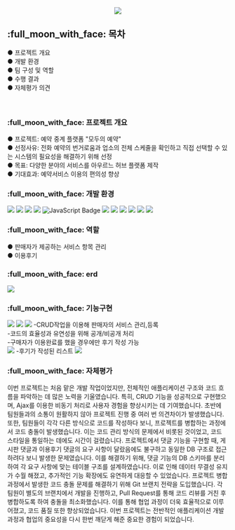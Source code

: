 <div align="center">
    <img src="https://capsule-render.vercel.app/api?type=waving&color=FFEDC9&height=140&section=header&text=RESERVATION&fontSize=40" />
</div>
<h2>
    :full_moon_with_face: 목차
</h2>
<tr>
    ● 프로젝트 개요 <br>
    ● 개발 환경 <br>
    ● 팀 구성 및 역할<br>
    ● 수행 결과<br>
    ● 자체평가 의견<br>
</tr>
<br>
<br>
<h3>
    :full_moon_with_face: 프로젝트 개요
</h3>
<tr>
    ● 프로젝트: 예약 중계 플랫폼 "모두의 예약"<br>
    ● 선정사유: 전화 예약의 번거로움과 업소의 전체 스케줄을 확인하고 직접 선택할 수 있는 시스템의 필요성을 해결하기 위해 선정<Br>
    ● 목표: 다양한 분야의 서비스를 아우르느 허브 플랫폼 제작<br>
    ● 기대효과: 예약서비스 이용의 편의성 향상 
</tr>
    
<h3>
    :full_moon_with_face: 개발 환경
</h3>
<div>
    <img src="https://img.shields.io/badge/java-007396?style=for-the-badge&logo=java&logoColor=white">
    <img src="https://img.shields.io/badge/html5-E34F26?style=for-the-badge&logo=html5&logoColor=white">
    <img src="https://img.shields.io/badge/css-1572B6?style=for-the-badge&logo=css3&logoColor=white">
    <img src="https://img.shields.io/badge/jquery-0769AD?style=for-the-badge&logo=jquery&logoColor=white">
    <img src="https://img.shields.io/badge/JavaScript-F7DF1E?style=for-the-badge&logo=JavaScript&logoColor=white" alt="JavaScript Badge" />
    <img src="https://img.shields.io/badge/spring-6DB33F?style=for-the-badge&logo=spring&logoColor=white">
    <img src="https://img.shields.io/badge/springboot-6DB33F?style=for-the-badge&logo=springboot&logoColor=white">
    <img src="https://img.shields.io/badge/oracle-F80000?style=for-the-badge&logo=oracle&logoColor=white">
    <img src="https://img.shields.io/badge/mysql-4479A1?style=for-the-badge&logo=mysql&logoColor=white">
    <img src="https://img.shields.io/badge/apache tomcat-F8DC75?style=for-the-badge&logo=apachetomcat&logoColor=white">
    <img src="https://img.shields.io/badge/github-181717?style=for-the-badge&logo=github&logoColor=white">
</div>
<h3>
     :full_moon_with_face: 역할
</h3>
<tr>
    ● 판매자가 제공하는 서비스 항목 관리<br>
    ● 이용후기
</tr>
<h3>
    :full_moon_with_face: erd
</h3>
<tr>
<img src="https://github.com/user-attachments/assets/5cf38545-eec2-454f-9e09-c944ce9a690a"/>
</tr>
<h3>
    :full_moon_with_face: 기능구현
</h3>
<tr>
    <img src="https://github.com/user-attachments/assets/3e356fc7-6620-445f-bd59-7c7261469f63"/>
    <img src="https://github.com/user-attachments/assets/35498c78-d8f1-42b1-b70e-9f1dc5a4bbc9"/>
    <img src="https://github.com/user-attachments/assets/345aeeaf-9580-4353-9c7a-b636e816b5a6"/>
    -CRUD작업을 이용해 판매자의 서비스 관리,등록<br>
    -코드의 효율성과 유연성을 위해 공개/비공개 처리<br>
    -구매자가 이용완료를 했을 경우에만 후기 작성 가능
    <br>
    <img  src="https://github.com/user-attachments/assets/849b3527-6a87-4940-9b71-c7c17fded69a">  
    -후기가 작성된 리스트
    <img src="https://github.com/user-attachments/assets/d13f9bdf-d5ee-4fd9-afb1-494fcfc8efd7">
    
</tr>
<h3>
    :full_moon_with_face: 자체평가
</h3>
<tr>
    이번 프로젝트는 처음 맡은 개발 작업이었지만, 전체적인 애플리케이션 구조와 코드 흐름을 파악하는 데 많은 노력을 기울였습니다. 특히, CRUD 기능을 성공적으로 구현했으며, Ajax를 이용한 비동기 처리로 사용자 경험을 향상시키는 데 기여했습니다. 초반에 팀원들과의 소통이 원활하지 않아 프로젝트 진행 중 여러 번 의견차이가 발생했습니다. 또한, 팀원들이 각각 다른 방식으로 코드를 작성하다 보니, 프로젝트를 병합하는 과정에서 코드 충돌이 발생했습니다. 이는 코드 관리 방식의 문제에서 비롯된 것이었고, 코드 스타일을 통일하는 데에도 시간이 걸렸습니다. 프로젝트에서 댓글 기능을 구현할 때, 게시판 댓글과 이용후기 댓글의 요구 사항이 달랐음에도 불구하고 동일한 DB 구조로 접근하려다 보니 발생한 문제였습니다. 이를 해결하기 위해, 댓글 기능의 DB 스키마를 분리하여 각 요구 사항에 맞는 테이블 구조를 설계하였습니다. 이로 인해 데이터 무결성 유지가 수월 해졌고, 추가적인 기능 확장에도 유연하게 대응할 수 있었습니다. 프로젝트 병합 과정에서 발생한 코드 충돌 문제를 해결하기 위해 Git 브랜치 전략을 도입했습니다. 각 팀원이 별도의 브랜치에서 개발을 진행하고, Pull Request를 통해 코드 리뷰를 거친 후 병합하도록 하여 충돌을 최소화했습니다. 이를 통해 협업 과정이 더욱 효율적으로 이루어졌고, 코드 품질 또한 향상되었습니다. 이번 프로젝트는 전반적인 애플리케이션 개발 과정과 협업의 중요성을 다시 한번 깨닫게 해준 중요한 경험이 되었습니다.
</tr>






